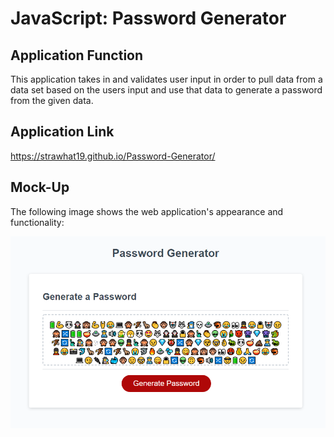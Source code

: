 # JavaScript: Password Generator

## Application Function
This application takes in and validates user input in order to pull data from a data set based on the users input and use that data to generate a password from the given data.

## Application Link
https://strawhat19.github.io/Password-Generator/

## Mock-Up

The following image shows the web application's appearance and functionality:

![The Password Generator application displays a red button to "Generate Password".](./assets/images/screenshot.png)
